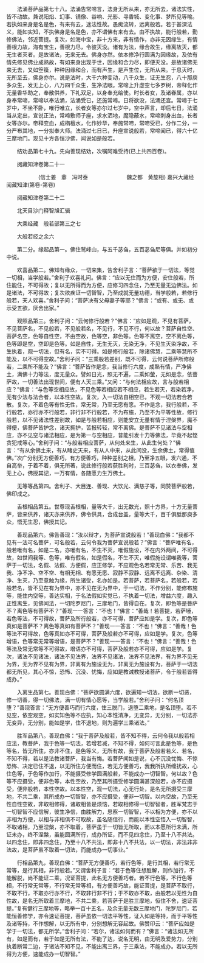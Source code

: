 <!-- { "loadSidebar": true } -->
　　法涌菩萨品第七十八。法涌告常啼言，法身无所从来，亦无所去，诸法实性，皆不动故。兼说阳焰、幻事、镜像、谷响、光影、寻香城、变化事、梦所见等喻。若执如来身是名是色，有来有去，迷法性故。愚痴流转，远离般若。若于甚深法义，能如实知，不执佛身是名是色，亦不谓佛有来有去。由不执故，能行般若，勤修佛法，邻近菩提。复次，如海中宝，非十方来，非有情作，亦非无因缘生，有情善根力故，海有宝生，善根力尽，令彼灭没。诸有为法，缘合故生，缘离故灭，都无生者灭者。是故诸法，无来无去。佛身亦然。依本修净行圆满为因缘故，及依有情先修见佛业成熟故，有如来身出现于世，因缘和合力尽，即便灭没。是故诸佛无来无去，又如箜篌，种种因缘和合，而有声生，是声生位，无所从来。于息灭时，无所至去，佛身亦尔。说是法时，大千六种变动，八千众生，证无生忍，八十那庾多众生，发无上心，八万四千众生，生净法眼。常啼上升虚空七多罗树，帝释化作无量香华助之，奉散供养，下礼双足，以身奉充给使。时长者女，及诸眷属，亦以身奉常啼，常啼以奉法涌，法涌受已，还施常啼。日将欲没，法涌还宫。常啼于七岁中，不坐不卧，唯行唯立，长者女等亦尔过七岁中，空中声言，却后七日，法涌当从定出，宣说正法，常啼敷师子座，求水洒地，魔隐蔽水，常啼刺身出血，长者女等亦尔。帝释变血，成栴檀水，化作妙华，奉施常啼，常啼受已，分作二分，一分严布其地，一分拟奉大师。法涌过七日已，升座宣说般若，常啼闻已，得六十亿三摩地门。现见十方各恒沙佛，闻说如是般若。

　　结劝品第七十九。先向善现结劝，次嘱阿难受持(已上共四百卷)。

　　阅藏知津卷第二十一

　　　　　　(信士姜　鼎　冯时泰
　　　　　　　魏之都　黄旋相)
嘉兴大藏经　阅藏知津(第卷-第卷)


　　阅藏知津卷第二十二

　　北天目沙门释智旭汇辑

　　大乘经藏　般若部第三之七

　　大般若经之余六

　　第二分。缘起品第一。佛住鹫峰山，与五千苾刍，五百苾刍尼等俱。并如初分中说。

　　欢喜品第二。佛知有缘众，一切来集，告舍利子言：“菩萨欲于一切法，等觉一切相，当学般若。”舍利子欢喜礼问。佛言：“应以无住而为方便，安住般若，所住能住，不可得故；复以无所得而为方便，应修习四念住，乃至无量无边佛法。如是诸法，不可得故；复次欲疾证一切智智，乃至成就无量功德，当学般若，若修行般若，天人欢喜。”舍利子问：“菩萨决有父母妻子等耶？”佛言：“或有、或无、或示受五欲，厌舍出家。”

　　观照品第三。舍利子问：“云何修行般若？”佛言：“应如是观，不见有菩萨，不见菩萨名，不见般若，不见般若名，不见行，不见不行，何以故？菩萨自性空、菩萨名空，色等自性空，不由空故，色等空，非色等。色等不离空，空不离色等，色等即是空，空即是色等。如是自性，无生无灭，无染无净，不见生灭染净故，不生执着，观一切法，但有名，实不可得。如是修行般若，除诸佛慧，二乘等慧所不能及，以不可得空故。”舍利子问：“三乘般若差别，既不可得，云何说菩萨所修般若，二乘所不能及？”佛言：“菩萨皆作是念，我当修行六度，成熟有情，严净佛土，满佛十力等法，度无量众。譬如日光，照无不遍，二乘如萤，无如是念，依菩萨故，一切善法出现世间，便有人天三乘。”又问：“与何法相应故，言与般若相应？”佛言：“与色等空相应故，不见色等若相应若不相应，若生若灭，若染若净，无有少法与法合者，以本性空故。复次，入一切法自相空已，不观一切法若合若散。复次，不着色等有性无性，常无常，乃至无愿有愿。不作是念，我行般若，不行般若，亦行亦不行般若，非行非不行般若，不为布施，乃至不为平等性故，修行般若，以不见诸法性差别故，如是与般若相应，则能安立无量有情于涅槃界，魔不得便，佛菩萨皆护念，诸天拥护，苦报转轻，常不离佛。是菩萨不见诸法与空相应，亦不见空与诸法相应，是为第一与空相应，普能引发十力等佛法，毕竟不起悭贪犯戒等心。”舍利子问：“与般若相应菩萨，从何处来生，从此生何处？”佛言：“有从余佛土来，有从睹史天来，有从人中来，从此间没，生余佛土，常得值佛。”次广分别无方便善巧，有方便善巧，种种差别之相，乃至净五眼，发六通，不自高举，于着不着，俱无所著，说此修行般若获胜利时，三百苾刍，以衣奉佛，发无上心，佛授其记，一万有情，各随愿力生万佛土。

　　无等等品第四。舍利子、大目连、善现、大饮光、满慈子等，同赞菩萨般若，佛印成之。

　　舌根相品第五。世尊现舌根相，量等大千，出无数光，照十方界，十方无量菩萨，皆来供养，诸天亦来供养，佛令供具，合成台盖，量等大千，百千俱胝那庾多众，悟无生忍，佛授其记。

　　善现品第六。佛告善现：“汝以辩才，为菩萨宣说般若！”善现白佛：“我都不见有一法可名菩萨，可名般若，云何令我为菩萨宣说般若？”佛言：“菩萨唯有名，般若唯有名，如是二名，亦唯有名，不生不灭，唯假施设，不在内外两间，不可得故，如世间我等、色等，唯有假名，如是假名，不生不灭，唯假施设谓唯我等，菩萨于一切法，名假、法假、方便假，应正修学，不应观色名若常无常、乐苦、我无我、净不净、空不空、有相无相、有愿无愿、寂静不寂静、远离不远离、杂染、清净、生灭，乃至意触为缘，所生诸受，名亦如是。若菩萨，若菩萨名，若般若，若般若名，皆不见在有为界中，亦不见在无为界中，于一切法，不作分别，能修布施等，能住内空等，善达实相，于名法假如实觉已，不执着一切法，增益六度，趣入正性离生，见佛闻法，一切陀罗尼门，三摩地门，皆得自在。复次，即色等是菩萨不？离色等有菩萨不？”善现一一答言：“不也！”佛言：“善哉！若菩提，若萨埵，若色等法，不可得故，菩萨及所行般若，亦不可得，菩萨应如是学。复次，即色等真如是菩萨不？离色等真如有菩萨不？”善现一一答言：“不也！”佛言：“善哉！色等法不可得故，色等真如亦不可得，菩萨及般若亦不可得，应如是学。复次，色等增语，色等常无常等增语，是菩萨不？”善现一一答言：“不也！”佛言：“善哉！色等法及常无常等不可得故，增语亦不可得，菩萨及般若亦不可得，应如是学。复次，诸法不见诸法，诸法不见法界，法界不见诸法，法界不见法界，有为界不见无为界，无为界不见有为界，非离有为施设无为，非离无为施设有为，菩萨于一切法都无所见，其心不惊，恐怖、沉没、忧悔，应如是教诫教授诸菩萨，令于般若皆得成办。”

　　入离生品第七。善现白佛：“菩萨欲圆满六度，欲遍知一切法，欲断一切恶，修一切善，得一切佛法，满一切有情心愿等，当学般若。”舍利子问：“何名顶堕？”善现答言：“无方便善巧而行六度，住三脱门，退堕二乘地，是名顶堕。若不见空，依空观空，如实知色等不应执，知心本性清净，无变异，无分别，一切法亦无变异，无分别，能如是学，住不退地，则为遍学三乘诸法。”

　　胜军品第八。善现白佛：“我于菩萨及般若，皆不知不得，云何令我以般若相应法，教菩萨，我于色等一切法，若增若减，不知不得，如何可言此是色等，是色等名，皆无所住，亦非不住，是色等义，无所有故，我于菩萨及般若若义、若名，不知不得，若以是法教诸菩萨，我当有悔。若菩萨闻如是说，心不沉没忧悔、不惊恐怖、决定已住不退，以无所住方便而住，若无方便善巧，我我所执所缠扰故，心住色等，于色等作加行，不能摄受修学圆满般若，不能成办一切智智。何以故？色等不应摄受，便非色等，本性空故，乃至其所摄受修学圆满甚深般若，亦不应摄受，便非般若，本性空故。以本性空，观一切法，心无行处，是名无所摄受三摩地，不共二乘，其所成办一切智智，亦不应摄受，便非一切智。以内空故，乃至无性自性空故，非取相修得，诸取相皆是烦恼，若取相修得一切智智者，胜军梵志于一切智智不应信解，彼生净信，由胜解力，思察一切智智，不以相为方便，亦不以非相为方便，以相与非相俱不可取故，虽名随信行，而能以本性空悟入一切智智，不取诸相，乃至涅槃，亦不取着，菩萨虽于一切皆无所取，而以本愿所行未满，所证未办，终不涅槃，虽能圆满所行，成办所证，而不见四念住，乃至十八不共法。以四念住，即非四念住，乃至十八不共法，即非十八不共法，以一切法，非法非非法故，是菩萨虽不取着一切法，而能成办一切事业。”

　　行相品第九，善现白佛：“菩萨无方便善巧，若行色等，是行其相，若行常无常等，是行其相，非行般若。”又谓舍利子言：“若于色等住想胜解，则作加行，不能解脱，尚不能证二乘，况证菩提，此名无方便善巧者。若不行色等，不行色等相，不行常无常等，不行常无常等相，有方便善巧故，能证菩提，是菩萨不取行，不取不行，不取亦行亦不行，不取非行非不行；于不取亦不取，由般若以无性为自性故，是名无所取着三摩地，不共二乘，若菩萨于是胜三摩地，恒住不舍，速证菩提。”复有健行三摩地等，略举一百十五名，及余无量无数三摩地门，陀罗尼门，若能恒善修学，亦令速证菩提，菩萨虽依一切法平等性，证入如是等持，而于平等性及诸等持，不作想解，以无所有中，分别想解无容起故。佛赞印云：“菩萨应如是学于一切法，都无所学。”舍利子问：“若尔，诸法如何而有？”佛言：“诸法如无所有，如是而有，若于如是无所有法，不能了达，说名无明，由无明及爱势力，分别执着断常二边，于诸法不知不见，不能出离三界，于三乘法，不能成办。若以无所得为方便，速能成办一切智智。”


